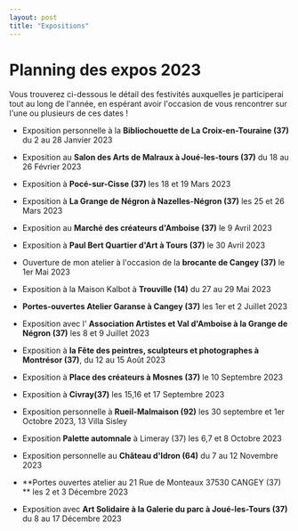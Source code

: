 ```yaml
---
layout: post
title: "Expositions"
---
```

# Planning des expos 2023

 Vous trouverez ci-dessous le détail des festivités auxquelles je participerai tout au long de l'année, en espérant avoir l'occasion de vous rencontrer sur l'une ou plusieurs de ces dates !



- Exposition personnelle à la **Bibliochouette de La Croix-en-Touraine (37)**  du 2 au 28 Janvier 2023

  

- Exposition au **Salon des Arts de Malraux à Joué-les-tours (37)** du 18 au 26 Février 2023

  

- Exposition à **Pocé-sur-Cisse (37)** les 18 et 19 Mars 2023

- Exposition à **La Grange de Négron à Nazelles-Négron (37)** les 25 et 26 Mars 2023

  

- Exposition au **Marché des créateurs d'Amboise (37)** le 9 Avril 2023

- Exposition à **Paul Bert Quartier d'Art à Tours (37)**  le 30 Avril 2023

  

- Ouverture de mon atelier à l'occasion de la **brocante de Cangey (37)** le 1er Mai 2023

- Exposition à la Maison Kalbot à **Trouville (14)**  du 27 au 29 Mai 2023

  

- **Portes-ouvertes Atelier Garanse à Cangey (37)** les 1er et 2 Juillet 2023

- Exposition avec l' **Association Artistes et Val d'Amboise à la Grange de Négron (37)** les 8 et 9 Juillet 2023

  

- Exposition à **la Fête des peintres, sculpteurs et photographes à Montrésor (37)**,  du 12 au 15 Août 2023

  

- Exposition à **Place des créateurs à Mosnes (37)**  le 10 Septembre 2023

- Exposition à **Civray(37)** les 15,16 et 17 Septembre 2023

  

- Exposition personnelle à **Rueil-Malmaison (92)** les 30 septembre et 1er Octobre 2023, 13 Villa Sisley

- Exposition **Palette automnale** à Limeray (37) les 6,7 et 8 Octobre 2023

  

- Exposition personnelle au **Château d'Idron (64)** du 7 au 12 Novembre 2023

  

-   **Portes ouvertes atelier au 21 Rue de Monteaux 37530 CANGEY (37) **  les 2 et 3 Décembre 2023

- Exposition avec **Art Solidaire à la Galerie du parc à Joué-les-Tours (37)** du 8 au 17 Décembre 2023

  